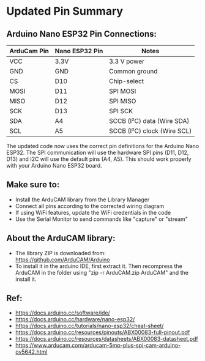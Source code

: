 # Updated Pin Summary

## Arduino Nano ESP32 Pin Connections:

| **ArduCam Pin** | **Nano ESP32 Pin** | **Notes**                   |
| --------------- | ------------------ | --------------------------- |
| VCC             | 3.3V               | 3.3 V power                 |
| GND             | GND                | Common ground               |
| CS              | D10                | Chip-select                 |
| MOSI            | D11                | SPI MOSI                    |
| MISO            | D12                | SPI MISO                    |
| SCK             | D13                | SPI SCK                     |
| SDA             | A4                 | SCCB (I²C) data (Wire SDA)  |
| SCL             | A5                 | SCCB (I²C) clock (Wire SCL) |


The updated code now uses the correct pin definitions for the Arduino Nano ESP32. The SPI communication will use the hardware SPI pins (D11, D12, D13) and I2C will use the default pins (A4, A5). This should work properly with your Arduino Nano ESP32 board.

## Make sure to:

- Install the ArduCAM library from the Library Manager
- Connect all pins according to the corrected wiring diagram
- If using WiFi features, update the WiFi credentials in the code
- Use the Serial Monitor to send commands like "capture" or "stream"

## About the ArduCAM library:
- The library ZIP is downloaded from: https://github.com/ArduCAM/Arduino
- To install it in the arduino IDE, first extract it. Then recompress the ArduCAM in the folder using "zip -r ArduCAM.zip ArduCAM" and the install it. 

## Ref:
- https://docs.arduino.cc/software/ide/
- https://docs.arduino.cc/hardware/nano-esp32/
- https://docs.arduino.cc/tutorials/nano-esp32/cheat-sheet/
- https://docs.arduino.cc/resources/pinouts/ABX00083-full-pinout.pdf
- https://docs.arduino.cc/resources/datasheets/ABX00083-datasheet.pdf
- https://www.arducam.com/arducam-5mp-plus-spi-cam-arduino-ov5642.html